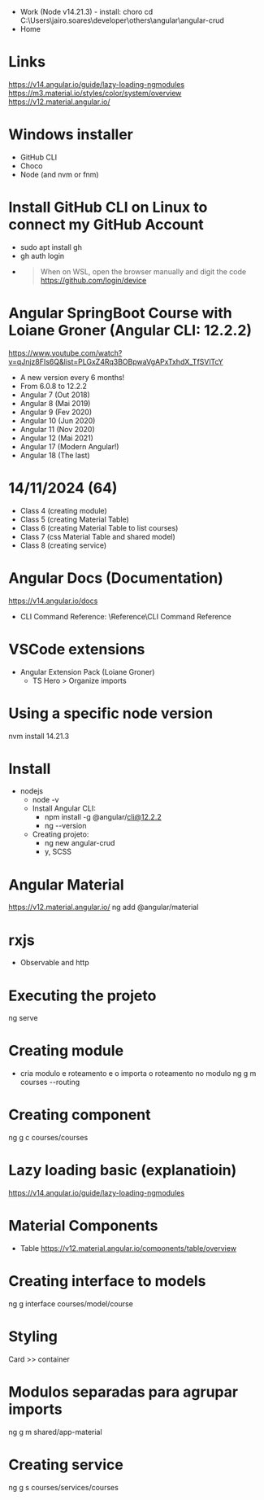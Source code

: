 - Work (Node v14.21.3) - install: choro
cd C:\Users\jairo.soares\developer\others\angular\angular-crud
- Home

# Links
https://v14.angular.io/guide/lazy-loading-ngmodules
https://m3.material.io/styles/color/system/overview
https://v12.material.angular.io/


# Windows installer
- GitHub CLI
- Choco
- Node (and nvm or fnm)

# Install GitHub CLI on Linux to connect my GitHub Account
- sudo apt install gh
- gh auth login
- > When on WSL, open the browser manually and digit the code
https://github.com/login/device

# Angular SpringBoot Course with Loiane Groner (Angular CLI: 12.2.2)
https://www.youtube.com/watch?v=qJnjz8FIs6Q&list=PLGxZ4Rq3BOBpwaVgAPxTxhdX_TfSVlTcY
- A new version every 6 months!
- From 6.0.8 to 12.2.2
- Angular  7 (Out 2018)
- Angular  8 (Mai 2019)
- Angular  9 (Fev 2020)
- Angular 10 (Jun 2020)
- Angular 11 (Nov 2020)
- Angular 12 (Mai 2021)
- Angular 17 (Modern Angular!)
- Angular 18 (The last)

# 14/11/2024 (64)
- Class 4 (creating module)
- Class 5 (creating Material Table)
- Class 6 (creating Material Table to list courses)
- Class 7 (css Material Table and shared model)
- Class 8 (creating service)


# Angular Docs (Documentation) 
https://v14.angular.io/docs
- CLI Command Reference:
  \Reference\CLI Command Reference


# VSCode extensions
- Angular Extension Pack (Loiane Groner)
  - TS Hero > Organize imports

# Using a specific node version
nvm install 14.21.3

# Install
- nodejs
  - node -v
  - Install Angular CLI:
    - npm install -g @angular/cli@12.2.2
    - ng --version
  - Creating projeto:
    - ng new angular-crud
     - y, SCSS

# Angular Material
https://v12.material.angular.io/
ng add @angular/material

# rxjs
- Observable and http

# Executing the projeto
ng serve

# Creating module
- cria modulo e roteamento e o importa o roteamento no modulo
ng g m courses --routing

# Creating component
ng g c courses/courses

# Lazy loading basic (explanatioin)
https://v14.angular.io/guide/lazy-loading-ngmodules

# Material Components
- Table
https://v12.material.angular.io/components/table/overview

# Creating interface to models
ng g interface courses/model/course

# Styling
Card >> container

# Modulos separadas para agrupar imports
ng g m shared/app-material

# Creating service
ng g s courses/services/courses